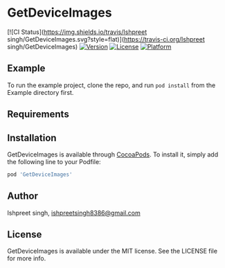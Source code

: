 # GetDeviceImages

[![CI Status](https://img.shields.io/travis/Ishpreet singh/GetDeviceImages.svg?style=flat)](https://travis-ci.org/Ishpreet singh/GetDeviceImages)
[![Version](https://img.shields.io/cocoapods/v/GetDeviceImages.svg?style=flat)](https://cocoapods.org/pods/GetDeviceImages)
[![License](https://img.shields.io/cocoapods/l/GetDeviceImages.svg?style=flat)](https://cocoapods.org/pods/GetDeviceImages)
[![Platform](https://img.shields.io/cocoapods/p/GetDeviceImages.svg?style=flat)](https://cocoapods.org/pods/GetDeviceImages)

## Example

To run the example project, clone the repo, and run `pod install` from the Example directory first.

## Requirements

## Installation

GetDeviceImages is available through [CocoaPods](https://cocoapods.org). To install
it, simply add the following line to your Podfile:

```ruby
pod 'GetDeviceImages'
```

## Author

Ishpreet singh, ishpreetsingh8386@gmail.com

## License

GetDeviceImages is available under the MIT license. See the LICENSE file for more info.
